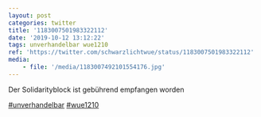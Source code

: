 ```yaml
---
layout: post
categories: twitter
title: '1183007501983322112'
date: '2019-10-12 13:12:22'
tags: unverhandelbar wue1210
ref: 'https://twitter.com/schwarzlichtwue/status/1183007501983322112'
media:
    - file: '/media/1183007492101554176.jpg'
---
```

Der Solidarityblock ist gebührend empfangen worden

[#unverhandelbar](/t/unverhandelbar) [#wue1210](/t/wue1210) 